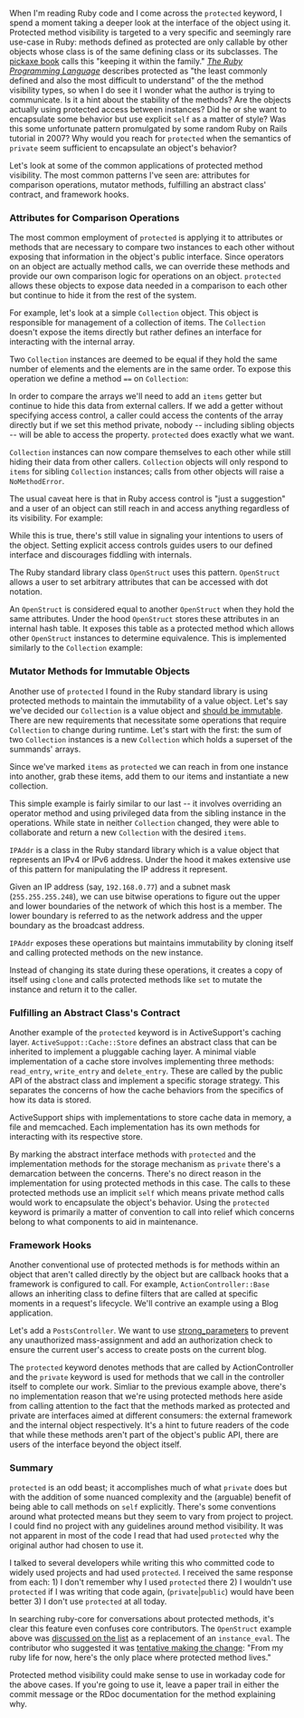 When I'm reading Ruby code and I come across the `protected` keyword, I spend a moment taking a deeper look at the interface of the object using it. Protected method visibility is targeted to a very specific and seemingly rare use-case in Ruby: methods defined as protected are only callable by other objects whose class is of the same defining class or its subclasses. The [pickaxe book](http://pragprog.com/book/ruby3/programming-ruby-1-9) calls this "keeping it within the family."  [_The Ruby Programming Language_](http://www.amazon.com/Ruby-Programming-Language-David-Flanagan/dp/0596516177) describes protected as "the least commonly defined and also the most difficult to understand" of the the method visibility types, so when I do see it I wonder what the author is trying to communicate. Is it a hint about the stability of the methods? Are the objects actually using protected access between instances? Did he or she want to encapsulate some behavior but use explicit `self` as a matter of style? Was this some unfortunate pattern promulgated by some random Ruby on Rails tutorial in 2007? Why would you reach for `protected` when the semantics of `private` seem sufficient to encapsulate an object's behavior?

Let's look at some of the common applications of protected method visibility. The most common patterns I've seen are: attributes for comparison operations, mutator methods, fulfilling an abstract class' contract, and framework hooks.

### Attributes for Comparison Operations

The most common employment of `protected` is applying it to attributes or methods that are necessary to compare two instances to each other without exposing that information in the object's public interface. Since operators on an object are actually method calls, we can override these methods and provide our own comparison logic for operations on an object. `protected` allows these objects to expose data needed in a comparison to each other but continue to hide it from the rest of the system.

For example, let's look at a simple `Collection` object. This object is responsible for management of a collection of items. The `Collection` doesn't expose the items directly but rather defines an interface for interacting with the internal array.

<script src="https://gist.github.com/3956477.js?file=collection-1.rb"></script>

Two `Collection` instances are deemed to be equal if they hold the same number of elements and the elements are in the same order. To expose this operation we define a method `==` on `Collection`:

<script src="https://gist.github.com/3956477.js?file=collection-2.rb"></script>

In order to compare the arrays we'll need to add an `items` getter but continue to hide this data from external callers. If we add a getter without specifying access control, a caller could access the contents of the array directly but if we set this method private, nobody -- including sibling objects -- will be able to access the property. `protected` does exactly what we want.

<script src="https://gist.github.com/3956477.js?file=collection-3.rb"></script>

`Collection` instances can now compare themselves to each other while still hiding their data from other callers. `Collection` objects will only respond to `items` for sibling `Collection` instances; calls from other objects will raise a `NoMethodError`.

<script src="https://gist.github.com/3956477.js?file=collection-4.rb"></script>

The usual caveat here is that in Ruby access control is "just a suggestion" and a user of an object can still reach in and access anything regardless of its visibility. For example:

<script src="https://gist.github.com/3956477.js?file=collection-5.rb"></script>

While this is true, there's still value in signaling your intentions to users of the object. Setting explicit access controls guides users to our defined interface and discourages fiddling with internals.

The Ruby standard library class `OpenStruct` uses this pattern. `OpenStruct` allows a user to set arbitrary attributes that can be accessed with dot notation.

<script src="https://gist.github.com/3956477.js?file=ostruct-1.rb"></script>

An `OpenStruct` is considered equal to another `OpenStruct` when they hold the same attributes. Under the hood `OpenStruct` stores these attributes in an internal hash table. It exposes this table as a protected method which allows other `OpenStruct` instances to determine equivalence. This is implemented similarly to the `Collection` example:

<script src="https://gist.github.com/3956477.js?file=ostruct-2.rb"></script>

### Mutator Methods for Immutable Objects

Another use of `protected` I found in the Ruby standard library is using protected methods to maintain the immutability of a value object. Let's say we've decided our `Collection` is a value object and [should be immutable](http://c2.com/cgi/wiki?ValueObjectsShouldBeImmutable). There are new requirements that necessitate some operations that require `Collection` to change during runtime. Let's start with the first: the sum of two `Collection` instances is a new `Collection` which holds a superset of the summands' arrays.

<script src="https://gist.github.com/3956477.js?file=collection-6.rb"></script>

Since we've marked `items` as `protected` we can reach in from one instance into another, grab these items, add them to our items and instantiate a new collection.

<script src="https://gist.github.com/3956477.js?file=collection-7.rb"></script>

<script src="https://gist.github.com/3956477.js?file=collection-8.rb"></script>

This simple example is fairly similar to our last -- it involves overriding an operator method and using privileged data from the sibling instance in the operations. While state in neither `Collection` changed, they were able to collaborate and return a new `Collection` with the desired `items`.

`IPAddr` is a class in the Ruby standard library which is a value object that represents an IPv4 or IPv6 address. Under the hood it makes extensive use of this pattern for manipulating the IP address it represent.

Given an IP address (say, `192.168.0.77`) and a subnet mask (`255.255.255.248`), we can use bitwise operations to figure out the upper and lower boundaries of the network of which this host is a member. The lower boundary is referred to as the network address and the upper boundary as the broadcast address.

<script src="https://gist.github.com/3956780.js?file=ipaddr-1.rb"></script>

`IPAddr` exposes these operations but maintains immutability by cloning itself and calling protected methods on the new instance.

<script src="https://gist.github.com/3956780.js?file=ipaddr-2.rb"></script>

Instead of changing its state during these operations, it creates a copy of itself using `clone` and calls protected methods like `set` to mutate the instance and return it to the caller.

### Fulfilling an Abstract Class's Contract

Another example of the `protected` keyword is in ActiveSupport's caching layer. `ActiveSuppot::Cache::Store` defines an abstract class that can be inherited to implement a pluggable caching layer. A minimal viable implementation of a cache store involves implementing three methods: `read_entry`, `write_entry` and `delete_entry`. These are called by the public API of the abstract class and implement a specific storage strategy. This separates the concerns of how the cache behaviors from the specifics of how its data is stored.

<script src="https://gist.github.com/3959423.js?file=cache-1.rb"></script>

ActiveSupport ships with implementations to store cache data in memory, a file and memcached. Each implementation has its own methods for interacting with its respective store.

<script src="https://gist.github.com/3959423.js?file=cache-2.rb"></script>

By marking the abstract interface methods with `protected` and the implementation methods for the storage mechanism as `private` there's a demarcation between the concerns. There's no direct reason in the implementation for using protected methods in this case. The calls to these protected methods use an implicit `self` which means private method calls would work to encapsulate the object's behavior. Using the `protected` keyword is primarily a matter of convention to call into relief which concerns belong to what components to aid in maintenance.

### Framework Hooks

Another conventional use of protected methods is for methods within an object that aren't called directly by the object but are callback hooks that a framework is configured to call. For example, `ActionController::Base` allows an inheriting class to define filters that are called at specific moments in a request's lifecycle. We'll contrive an example using a Blog application.

<script src="https://gist.github.com/3960397.js?file=routes.rb"></script>

Let's add a `PostsController`. We want to use [strong_parameters](http://github.com/rails/strong_parameters) to prevent any unauthorized mass-assignment and add an authorization check to ensure the current user's access to create posts on the current blog.

<script src="https://gist.github.com/3960397.js?file=controller.rb"></script>

The `protected` keyword denotes methods that are called by ActionController and the `private` keyword is used for methods that we call in the controller itself to complete our work. Simliar to the previous example above, there's no implementation reason that we're using protected methods here aside from calling attention to the fact that the methods marked as protected and private are interfaces aimed at different consumers: the external framework and the internal object respectively. It's a hint to future readers of the code that while these methods aren't part of the object's public API, there are users of the interface beyond the object itself.

### Summary

`protected` is an odd beast; it accomplishes much of what `private` does but with the addition of some nuanced complexity and the (arguable) benefit of being able to call methods on `self` explicitly. There's some conventions around what protected means but they seem to vary from project to project. I could find no project with any guidelines around method visibility. It was not apparent in most of the code I read that had used `protected` why the original author had chosen to use it.

I talked to several developers while writing this who committed code to widely used projects and had used `protected`. I received the same response from each: 1) I don't remember why I used `protected` there 2) I wouldn't use `protected` if I was writing that code again, (`private`|`public`) would have been better 3) I don't use `protected` at all today.

In searching ruby-core for conversations about protected methods, it's clear this feature even confuses core contributors. The `OpenStruct` example above was [discussed on the list](http://blade.nagaokaut.ac.jp/cgi-bin/scat.rb/ruby/ruby-core/1558) as a replacement of an `instance_eval`. The contributor who suggested it was [tentative making the change](http://blade.nagaokaut.ac.jp/cgi-bin/scat.rb/ruby/ruby-core/1559): "From my ruby life for now, here's the only place where protected method lives."

Protected method visibility could make sense to use in workaday code for the above cases. If you're going to use it, leave a paper trail in either the commit message or the RDoc documentation for the method explaining why.
